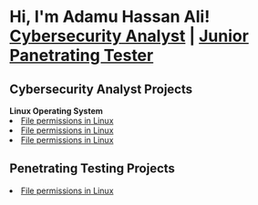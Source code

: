 # <h1>Hi, I'm Adamu Hassan Ali! <br/><a href="https://github.com/AdamuHassanAli">Cybersecurity Analyst</a> | <a href="https://www.linkedin.com/in/adamu-ali-a632b4202//">Junior Panetrating Tester</a>

<h2>Cybersecurity Analyst Projects</h2>
<b>Linux Operating System</b>
<a href="https://github.com/AdamuHassanAli/File-permissions-in-Linux/"><li>File permissions in Linux</li></a>
<a href="#"><li>File permissions in Linux</li></a>
<a href="#"><li>File permissions in Linux</li></a>

<h2>Penetrating Testing Projects</h2>
<a href="#"><li>File permissions in Linux</li></a>


[twitter]: https://x.com/AdamuHassanADK/
[linkedin]: https://www.linkedin.com/in/adamu-ali-a632b4202/
